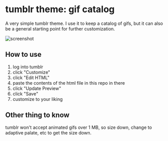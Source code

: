 tumblr theme: gif catalog
=============

A very simple tumblr theme. I use it to keep a catalog of gifs, but it can also be a general starting point for further customization.

![screenshot](screenshot.png)

## How to use

1. log into tumblr
2. click "Customize"
3. click "Edit HTML"
4. paste the contents of the html file in this repo in there
5. click "Update Preview"
6. click "Save"
7. customize to your liking

## Other thing to know

tumblr won't accept animated gifs over 1 MB, so size down, change to adaptive palate, etc to get the size down.

